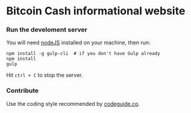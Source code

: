 # Bitcoin Cash informational website

### Run the develoment server

You will need [nodeJS](https://nodejs.org/en/) installed on your machine, then run:

```shell
npm install -g gulp-cli  # if you don't have Gulp already
npm install
gulp
```

Hit `ctrl + C` to stop the server.

### Contribute

Use the coding style recommended by [codeguide.co](https://codeguide.co).
